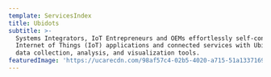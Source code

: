 ```yaml
---
template: ServicesIndex
title: Ubidots
subtitle: >-
  Systems Integrators, IoT Entrepreneurs and OEMs effortlessly self-construct
  Internet of Things (IoT) applications and connected services with Ubidots’
  data collection, analysis, and visualization tools.
featuredImage: 'https://ucarecdn.com/98af57c4-02b5-4020-a715-51a133716942/'
---
```


